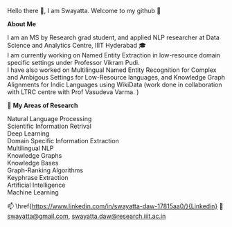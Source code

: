 Hello there 👋, I am Swayatta. Welcome to my github 🌠

**About Me**

I am an MS by Research grad student, and applied NLP researcher at Data Science and Analytics Centre, IIIT Hyderabad 🎓  
I am currently working on Named Entity Extraction in low-resource domain specific settings under Professor Vikram Pudi.  
I have also worked on Multilingual Named Entity Recognition for Complex and Ambigous Settings for Low-Resource languages, and Knowledge Graph Alignments for Indic Languages using WikiData (work done in collaboration with LTRC centre with Prof Vasudeva Varma. )   

🎯 **My Areas of Research**  

Natural Language Processing  
Scientific Information Retrival  
Deep Learning  
Domain Specific Information Extraction  
Multilingual NLP  
Knowledge Graphs  
Knowledge Bases  
Graph-Ranking Algorithms  
Keyphrase Extraction  
Artificial Intelligence  
Machine Learning  

  
📫 \href{https://www.linkedin.com/in/swayatta-daw-17815aa0/}{Linkedin}
📧 swayatta@gmail.com, swayatta.daw@research.iiit.ac.in
